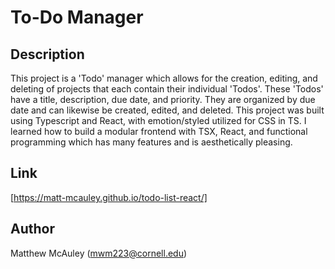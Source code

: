 # To-Do Manager

## Description
This project is a 'Todo' manager which allows for the creation, editing, and deleting of
projects that each contain their individual 'Todos'. These 'Todos' have a title, description,
due date, and priority. They are organized by due date and can likewise be created, edited, and deleted. This project was built using Typescript and React, with emotion/styled utilized
for CSS in TS. I learned how to build a modular frontend with TSX, React, and functional programming which has many features and is aesthetically pleasing.

## Link
[https://matt-mcauley.github.io/todo-list-react/]

## Author
Matthew McAuley (mwm223@cornell.edu)
